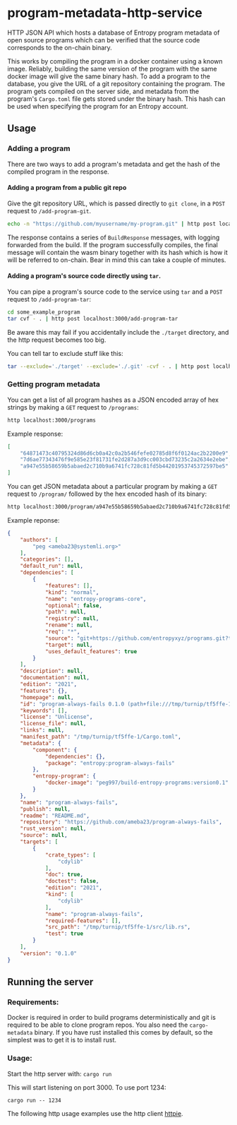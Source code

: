 # program-metadata-http-service

HTTP JSON API which hosts a database of Entropy program metadata of open source programs which can be verified that the source code corresponds to the on-chain binary.

This works by compiling the program in a docker container using a known image. Reliably, building the same version of the program with the same docker image will give the same binary hash. To add a program to the database, you give the URL of a git repository containing the program. The program gets compiled on the server side, and metadata from the program's `Cargo.toml` file gets stored under the binary hash. This hash can be used when specifying the program for an Entropy account.

## Usage

### Adding a program

There are two ways to add a program's metadata and get the hash of the compiled program in the response.

#### Adding a program from a public git repo

Give the git repository URL, which is passed directly to `git clone`, in a `POST` request to `/add-program-git`.

```bash
echo -n "https://github.com/myusername/my-program.git" | http post localhost:3000/add-program-git
```

The response contains a series of `BuildResponse` messages, with logging forwarded from the build.
If the program successfully compiles, the final message will contain the wasm binary together with its hash which is how it will be referred to on-chain. Bear in mind this can take a couple of minutes.

#### Adding a program's source code directly using `tar`.

You can pipe a program's source code to the service using `tar` and a `POST` request to `/add-program-tar`:

```bash
cd some_example_program
tar cvf - . | http post localhost:3000/add-program-tar
```

Be aware this may fail if you accidentally include the `./target` directory, and the http request becomes too big.

You can tell tar to exclude stuff like this:

```bash
tar --exclude='./target' --exclude='./.git' -cvf - . | http post localhost:3000/add-program-tar
```

### Getting program metadata

You can get a list of all program hashes as a JSON encoded array of hex strings by making a `GET` request to `/programs`:

```bash
http localhost:3000/programs
```

Example response:
```json 
[
    "64871473c40795324d86d6cb0a42c0a2b546fefe02785d8f6f0124ac2b2200e9",
    "7d6ae77343476f9e585e23f81731fe2d287a3d9cc003cbd73235c2a2634e2ebe",
    "a947e55b58659b5abaed2c710b9a6741fc728c81fd5b44201953745372597be5"
]
```

You can get JSON metadata about a particular program by making a `GET` request to `/program/` followed by the hex encoded hash of its binary:

```bash
http localhost:3000/program/a947e55b58659b5abaed2c710b9a6741fc728c81fd5b44201953745372597be5
```

Example reponse:
```json
{
    "authors": [
        "peg <ameba23@systemli.org>"
    ],
    "categories": [],
    "default_run": null,
    "dependencies": [
        {
            "features": [],
            "kind": "normal",
            "name": "entropy-programs-core",
            "optional": false,
            "path": null,
            "registry": null,
            "rename": null,
            "req": "*",
            "source": "git+https://github.com/entropyxyz/programs.git?tag=v0.8.0",
            "target": null,
            "uses_default_features": true
        }
    ],
    "description": null,
    "documentation": null,
    "edition": "2021",
    "features": {},
    "homepage": null,
    "id": "program-always-fails 0.1.0 (path+file:///tmp/turnip/tf5ffe-1)",
    "keywords": [],
    "license": "Unlicense",
    "license_file": null,
    "links": null,
    "manifest_path": "/tmp/turnip/tf5ffe-1/Cargo.toml",
    "metadata": {
        "component": {
            "dependencies": {},
            "package": "entropy:program-always-fails"
        },
        "entropy-program": {
            "docker-image": "peg997/build-entropy-programs:version0.1"
        }
    },
    "name": "program-always-fails",
    "publish": null,
    "readme": "README.md",
    "repository": "https://github.com/ameba23/program-always-fails",
    "rust_version": null,
    "source": null,
    "targets": [
        {
            "crate_types": [
                "cdylib"
            ],
            "doc": true,
            "doctest": false,
            "edition": "2021",
            "kind": [
                "cdylib"
            ],
            "name": "program-always-fails",
            "required-features": [],
            "src_path": "/tmp/turnip/tf5ffe-1/src/lib.rs",
            "test": true
        }
    ],
    "version": "0.1.0"
}
```

## Running the server

### Requirements:

Docker is required in order to build programs deterministically and git is required to be able to clone program repos. You also need the `cargo-metadata` binary. If you have rust installed this comes by default, so the simplest was to get it is to install rust.

### Usage:

Start the http server with:
`cargo run`

This will start listening on port 3000. To use port 1234:

`cargo run -- 1234`

The following http usage examples use the http client [httpie](https://httpie.io).

